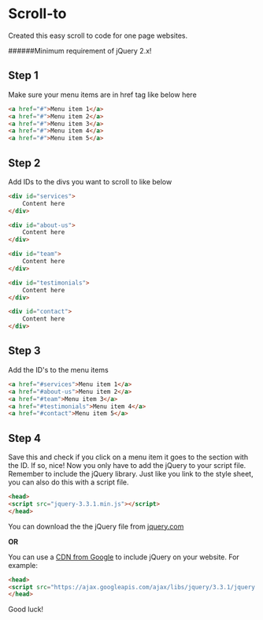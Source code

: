 # Scroll-to
Created this easy scroll to code for one page websites.

######Minimum requirement of jQuery 2.x!

## Step 1
Make sure your menu items are in href tag like below here

```html
<a href="#">Menu item 1</a>
<a href="#">Menu item 2</a>
<a href="#">Menu item 3</a>
<a href="#">Menu item 4</a>
<a href="#">Menu item 5</a>
```

## Step 2
Add IDs to the divs you want to scroll to like below

```html
<div id="services">
    Content here
</div>

<div id="about-us">
    Content here
</div>

<div id="team">
    Content here
</div>

<div id="testimonials">
    Content here
</div>

<div id="contact">
    Content here
</div>
```

## Step 3
Add the ID's to the menu items

```html
<a href="#services">Menu item 1</a>
<a href="#about-us">Menu item 2</a>
<a href="#team">Menu item 3</a>
<a href="#testimonials">Menu item 4</a>
<a href="#contact">Menu item 5</a>
```


## Step 4
Save this and check if you click on a menu item it goes to the section with the ID. If so, nice! Now you only have to add the jQuery to your script file.
Remember to include the jQuery library. Just like you link to the style sheet, you can also do this with a script file.

```html
<head>
<script src="jquery-3.3.1.min.js"></script>
</head>
```

You can download the the jQuery file from [jquery.com](http://jquery.com/download/) 

__OR__

You can use a [CDN from Google](https://developers.google.com/speed/libraries/) to include jQuery on your website. For example:

```html
<head>
<script src="https://ajax.googleapis.com/ajax/libs/jquery/3.3.1/jquery.min.js"></script>
</head>
```

Good luck!